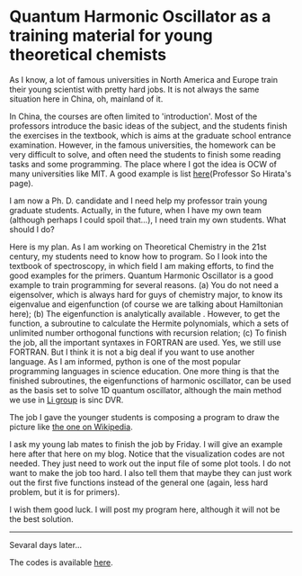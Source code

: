 # Quantum Harmonic Oscillator as a training material for young theoretical chemists

As I know, a lot of famous universities in North America and Europe train their young scientist with pretty hard jobs.  It is not always the same situation here in China, oh, mainland of it.

In China, the courses are often limited to 'introduction'.  Most of the professors introduce the basic ideas of the subject, and the students finish the exercises in the textbook, which is aims at the graduate school entrance examination.   However, in the famous universities, the homework can be very difficult to solve, and often need the students to finish some reading tasks and some programming.  The place where I got the idea is OCW of many universities like MIT.  A good example is list [here](http://www.scs.illinois.edu/~sohirata/education.html)\(Professor So Hirata's page\).

I am now a Ph. D. candidate and I need help my professor train young graduate students.  Actually, in the future, when I have my own team (although perhaps I could spoil that...), I need train my own students.  What should I do?

Here is my plan.  As I am working on Theoretical Chemistry in the 21st century, my students need to know how to program.  So I look into the textbook of spectroscopy, in which field I am making efforts, to find the good examples for the primers.  Quantum Harmonic Oscillator is a good example to train programming for several reasons. (a) You do not need a eigensolver, which is always hard for guys of chemistry major, to know its eigenvalue and eigenfunction (of course we are talking about Hamiltonian here); (b) The eigenfunction is analytically available . However, to get the function, a subroutine to calculate the Hermite polynomials, which a sets of unlimited number orthogonal functions with recursion relation; (c) To finish the job, all the important syntaxes in FORTRAN are used.  Yes, we still use FORTRAN. But I think it is not a big deal if you want to use another language.  As I am informed, python is one of the most popular programming languages in science education.  One more thing is that the finished subroutines, the eigenfunctions of harmonic oscillator, can be used as the basis set to solve 1D quantum oscillator, although the main method we use in [Li group](http://huiligroup.org/) is sinc DVR. 

The job I gave the younger students is composing a program to draw the picture like [the one on Wikipedia](https://en.wikipedia.org/wiki/Quantum_harmonic_oscillator#/media/File:HarmOsziFunktionen.png).

I ask my young lab mates to finish the job by Friday.  I will give an example here after that here on my blog.  Notice that the visualization codes are not needed. They just need to work out the input file of some plot tools.  I do not want to make the job too hard.  I also tell them that maybe they can just work out the first five functions instead of the general one (again, less hard problem, but it is for primers).

I wish them good luck.  I will post my program here, although it will not be the best solution.

---

Sevaral days later...

The codes is available [here](https://github.com/zhaiyusci/theor.chem.primers).
